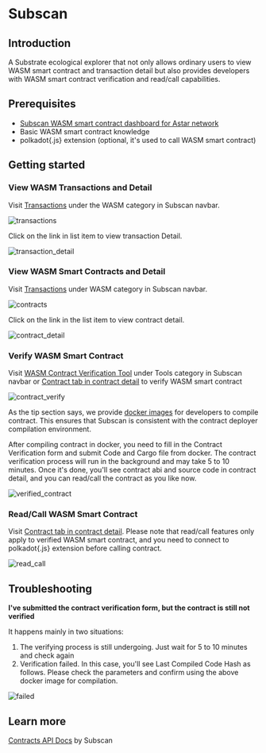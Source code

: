 # Subscan
## Introduction

A Substrate ecological explorer that not only allows ordinary users to view WASM smart contract and transaction detail but also provides developers with WASM smart contract verification and read/call capabilities.

## Prerequisites
 - [Subscan WASM smart contract dashboard for Astar network](https://astar.subscan.io/wasm_contract_dashboard)
 - Basic WASM smart contract knowledge
 - polkadot{.js} extension (optional, it's used to call WASM smart contract)

## Getting started

### View WASM Transactions and Detail

Visit [Transactions](https://astar.subscan.io/wasm_transaction) under the WASM category in Subscan navbar.

![transactions](./static/img/tutorial/subscan/transactions.png)

Click on the link in list item to view transaction Detail.

![transaction_detail](./static/img/tutorial/subscan/transaction_detail.png)

### View WASM Smart Contracts and Detail

Visit [Transactions](https://astar.subscan.io/wasm_transaction) under WASM category in Subscan navbar.

![contracts](./static/img/tutorial/subscan/contracts.png)

Click on the link in the list item to view contract detail.

![contract_detail](./static/img/tutorial/subscan/contract_detail.png)

### Verify WASM Smart Contract

Visit [WASM Contract Verification Tool](https://astar.subscan.io/verify_wasm_contract) under Tools category in Subscan 
navbar or [Contract tab in contract detail](https://astar.subscan.io/wasm_contract/bZ2uiFGTLcYyP8F88XzXa13xu5Mmp13VLiaW1gGn7rzxktc?tab=contract) to verify WASM smart contract

![contract_verify](./static/img/tutorial/subscan/contract_verify.png)

As the tip section says, we provide [docker images](https://quay.io/repository/subscan-explorer/wasm-compile-build?tab=tags) for developers to compile contract. This ensures that Subscan is consistent with the contract deployer compilation environment.

After compiling contract in docker, you need to fill in the Contract Verification form and submit Code and Cargo file from docker. The contract verification process will run in the background and may take 5 to 10 minutes. Once it's done, you'll see contract abi and source code in contract detail, and you can read/call the contract as you like now.

![verified_contract](./static/img/tutorial/subscan/verified_contract.png)

### Read/Call WASM Smart Contract
Visit [Contract tab in contract detail](https://astar.subscan.io/wasm_contract/aBmKPunRKt9VaW6AuMS8ZUhpSYZqHJHYKhvjdNb1M4VQgqS?tab=contract&contractTab=read). Please note that read/call features only apply to verified WASM smart contract, and you need to connect to polkadot{.js} extension before calling contract.

![read_call](./static/img/tutorial/subscan/read_call.png)

## Troubleshooting

**I've submitted the contract verification form, but the contract is still not verified**

It happens mainly in two situations:
1. The verifying process is still undergoing. Just wait for 5 to 10 minutes and check again
2. Verification failed. In this case, you'll see Last Compiled Code Hash as follows. Please check the parameters and confirm using the above docker image for compilation.

![failed](./static/img/tutorial/subscan/failed.png)

## Learn more

[Contracts API Docs](https://support.subscan.io/#contracts-api) by Subscan
